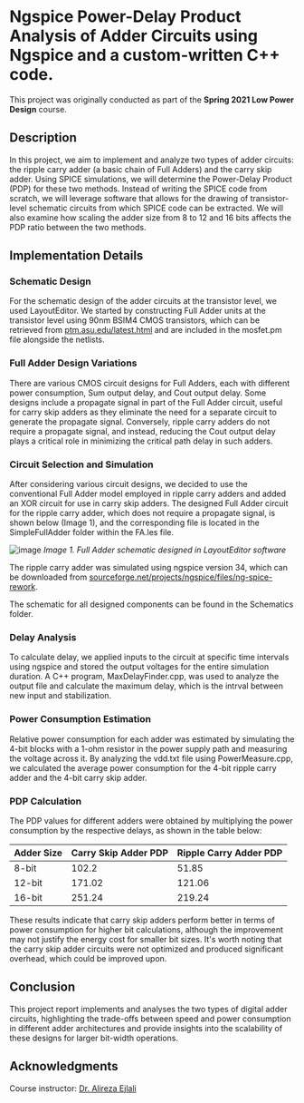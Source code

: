 # Ngspice Power-Delay Product Analysis of Adder Circuits using Ngspice and a custom-written C++ code.

This project was originally conducted as part of the **Spring 2021 Low Power Design** course.

## Description
In this project, we aim to implement and analyze two types of adder circuits: the ripple carry adder (a basic chain of Full Adders) and the carry skip adder. Using SPICE simulations, we will determine the Power-Delay Product (PDP) for these two methods. Instead of writing the SPICE code from scratch, we will leverage software that allows for the drawing of transistor-level schematic circuits from which SPICE code can be extracted. We will also examine how scaling the adder size from 8 to 12 and 16 bits affects the PDP ratio between the two methods.

## Implementation Details

### Schematic Design
For the schematic design of the adder circuits at the transistor level, we used LayoutEditor. We started by constructing Full Adder units at the transistor level using 90nm BSIM4 CMOS transistors, which can be retrieved from [ptm.asu.edu/latest.html](https://ptm.asu.edu/latest.html) and are included in the mosfet.pm file alongside the netlists.

### Full Adder Design Variations
There are various CMOS circuit designs for Full Adders, each with different power consumption, Sum output delay, and Cout output delay. Some designs include a propagate signal in part of the Full Adder circuit, useful for carry skip adders as they eliminate the need for a separate circuit to generate the propagate signal. Conversely, ripple carry adders do not require a propagate signal, and instead, reducing the Cout output delay plays a critical role in minimizing the critical path delay in such adders.

### Circuit Selection and Simulation
After considering various circuit designs, we decided to use the conventional Full Adder model employed in ripple carry adders and added an XOR circuit for use in carry skip adders. The designed Full Adder circuit for the ripple carry adder, which does not require a propagate signal, is shown below (Image 1), and the corresponding file is located in the SimpleFullAdder folder within the FA.les file.

![image](https://github.com/SamanMohseni/NgspicePDPAnalysis/assets/51726090/b11f966e-e6fb-4c4e-beb1-e01e5a203bd9)
*Image 1. Full Adder schematic designed in LayoutEditor software*

The ripple carry adder was simulated using ngspice version 34, which can be downloaded from [sourceforge.net/projects/ngspice/files/ng-spice-rework](https://sourceforge.net/projects/ngspice/files/ng-spice-rework).

The schematic for all designed components can be found in the Schematics folder.

### Delay Analysis
To calculate delay, we applied inputs to the circuit at specific time intervals using ngspice and stored the output voltages for the entire simulation duration. A C++ program, MaxDelayFinder.cpp, was used to analyze the output file and calculate the maximum delay, which is the intrval between new input and stabilization.

### Power Consumption Estimation
Relative power consumption for each adder was estimated by simulating the 4-bit blocks with a 1-ohm resistor in the power supply path and measuring the voltage across it. By analyzing the vdd.txt file using PowerMeasure.cpp, we calculated the average power consumption for the 4-bit ripple carry adder and the 4-bit carry skip adder.

### PDP Calculation
The PDP values for different adders were obtained by multiplying the power consumption by the respective delays, as shown in the table below:

| Adder Size | Carry Skip Adder PDP | Ripple Carry Adder PDP |
|------------|----------------------|------------------------|
| 8-bit      | 102.2                | 51.85                  |
| 12-bit     | 171.02               | 121.06                 |
| 16-bit     | 251.24               | 219.24                 |

These results indicate that carry skip adders perform better in terms of power consumption for higher bit calculations, although the improvement may not justify the energy cost for smaller bit sizes. It's worth noting that the carry skip adder circuits were not optimized and produced significant overhead, which could be improved upon.

## Conclusion
This project report implements and analyses the two types of digital adder circuits, highlighting the trade-offs between speed and power consumption in different adder architectures and provide insights into the scalability of these designs for larger bit-width operations.

## Acknowledgments
Course instructor: [Dr. Alireza Ejlali](https://scholar.google.com/citations?user=H7G8s68AAAAJ&hl=en)
